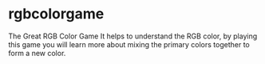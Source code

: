 # rgbcolorgame
The Great RGB Color Game
It helps to understand the RGB color, by playing this game you will learn more about mixing the primary colors together to form a new color.
